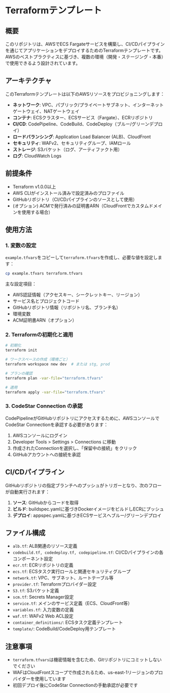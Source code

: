 # Terraformテンプレート

## 概要

このリポジトリは、AWSでECS Fargateサービスを構築し、CI/CDパイプラインを通じてアプリケーションをデプロイするためのTerraformテンプレートです。AWSのベストプラクティスに基づき、複数の環境（開発・ステージング・本番）で使用できるよう設計されています。

## アーキテクチャ

このTerraformテンプレートは以下のAWSリソースをプロビジョニングします：

- **ネットワーク**: VPC、パブリック/プライベートサブネット、インターネットゲートウェイ、NATゲートウェイ
- **コンテナ**: ECSクラスター、ECSサービス（Fargate）、ECRリポジトリ
- **CI/CD**: CodePipeline、CodeBuild、CodeDeploy（ブルー/グリーンデプロイ）
- **ロードバランシング**: Application Load Balancer (ALB)、CloudFront
- **セキュリティ**: WAFv2、セキュリティグループ、IAMロール
- **ストレージ**: S3バケット（ログ、アーティファクト用）
- **ログ**: CloudWatch Logs

## 前提条件

- Terraform v1.0.0以上
- AWS CLIがインストール済みで設定済みのプロファイル
- GitHubリポジトリ（CI/CDパイプラインのソースとして使用）
- (オプション) ACMで発行済みの証明書ARN（CloudFrontでカスタムドメインを使用する場合）

## 使用方法

### 1. 変数の設定

`example.tfvars`をコピーして`terraform.tfvars`を作成し、必要な値を設定します：

```sh
cp example.tfvars terraform.tfvars
```

主な設定項目：
- AWS認証情報（アクセスキー、シークレットキー、リージョン）
- サービス名とプロジェクトコード
- GitHubリポジトリ情報（リポジトリ名、ブランチ名）
- 環境変数
- ACM証明書ARN（オプション）

### 2. Terraformの初期化と適用

```sh
# 初期化
terraform init

# ワークスペースの作成（環境ごと）
terraform workspace new dev  # または stg, prod

# プランの確認
terraform plan -var-file="terraform.tfvars"

# 適用
terraform apply -var-file="terraform.tfvars"
```

### 3. CodeStar Connection の承認

CodePipelineがGitHubリポジトリにアクセスするために、AWSコンソールでCodeStar Connectionを承認する必要があります：

1. AWSコンソールにログイン
2. Developer Tools > Settings > Connections に移動
3. 作成されたConnectionを選択し、「保留中の接続」をクリック
4. GitHubアカウントへの接続を承認

## CI/CDパイプライン

GitHubリポジトリの指定ブランチへのプッシュがトリガーとなり、次のフローが自動実行されます：

1. **ソース**: GitHubからコードを取得
2. **ビルド**: buildspec.yamlに基づきDockerイメージをビルドしECRにプッシュ
3. **デプロイ**: appspec.yamlに基づきECSサービスへブルー/グリーンデプロイ

## ファイル構成

- `alb.tf`: ALB関連のリソース定義
- `codebuild.tf, codedeploy.tf, codepipeline.tf`: CI/CDパイプラインの各コンポーネント設定
- `ecr.tf`: ECRリポジトリの定義
- `ecs.tf`: ECSタスク実行ロールと関連セキュリティグループ
- `network.tf`: VPC、サブネット、ルートテーブル等
- `provider.tf`: Terraformプロバイダー設定
- `S3.tf`: S3バケット定義
- `scm.tf`: Secrets Manager設定
- `service.tf`: メインのサービス定義（ECS、CloudFront等）
- `variables.tf`: 入力変数の定義
- `waf.tf`: WAFv2 Web ACL設定
- `container_definitions/`: ECSタスク定義テンプレート
- `template/`: CodeBuild/CodeDeploy用テンプレート

## 注意事項

- `terraform.tfvars`は機密情報を含むため、Gitリポジトリにコミットしないでください
- WAFはCloudFrontスコープで作成されるため、us-east-1リージョンのプロバイダーを使用しています
- 初回デプロイ後にCodeStar Connectionの手動承認が必要です

